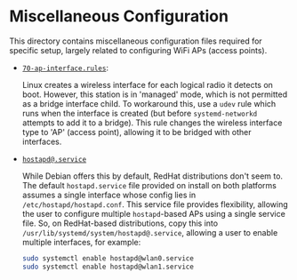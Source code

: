 # Miscellaneous Configuration

This directory contains miscellaneous configuration files required for specific setup, largely related to configuring WiFi APs (access points).

- [`70-ap-interface.rules`](./70-ap-interface.rules):

    Linux creates a wireless interface for each logical radio it detects on boot. However, this station is in 'managed' mode, which is not permitted as a bridge interface child. To workaround this, use a `udev` rule which runs when the interface is created (but before `systemd-networkd` attempts to add it to a bridge). This rule changes the wireless interface type to 'AP' (access point), allowing it to be bridged with other interfaces.

- [`hostapd@.service`](./hostapd@.service)

    While Debian offers this by default, RedHat distributions don't seem to. The default `hostapd.service` file provided on install on both platforms assumes a single interface whose config lies in `/etc/hostapd/hostapd.conf`. This service file provides flexibility, allowing the user to configure multiple `hostapd`-based APs using a single service file. So, on RedHat-based distributions, copy this into `/usr/lib/systemd/system/hostapd@.service`, allowing a user to enable multiple interfaces, for example:

    ```Bash
    sudo systemctl enable hostapd@wlan0.service
    sudo systemctl enable hostapd@wlan1.service
    ```
    